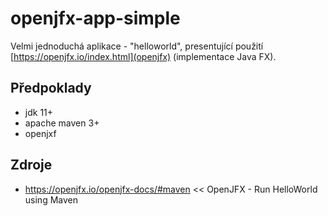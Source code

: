 # openjfx-app-simple
Velmi jednoduchá aplikace - "helloworld", presentující použití [https://openjfx.io/index.html](openjfx) (implementace Java FX).

## Předpoklady
* jdk 11+
* apache maven 3+
* openjxf

## Zdroje
* https://openjfx.io/openjfx-docs/#maven << OpenJFX - Run HelloWorld using Maven
